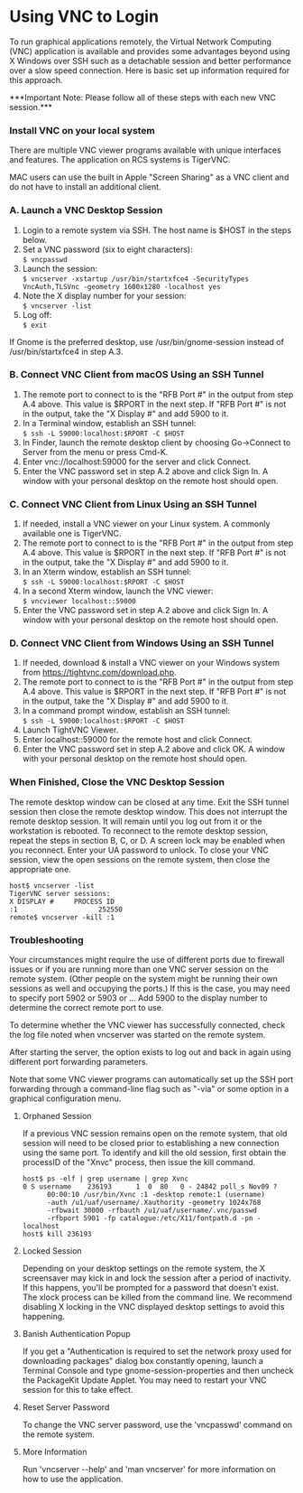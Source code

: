 # Using VNC to Login

To run graphical applications remotely, the Virtual Network Computing (VNC) application is available and provides some advantages beyond using X Windows over SSH such as a detachable session and better performance over a slow speed connection. Here is basic set up information required for this approach.

\*\*\*Important Note: Please follow all of these steps with each new VNC session.\*\*\*

### Install VNC on your local system

There are multiple VNC viewer programs available with unique interfaces and features. The application on RCS systems is TigerVNC.

MAC users can use the built in Apple "Screen Sharing" as a VNC client and do not have to install an additional client.

### A. Launch a VNC Desktop Session

1. Login to a remote system via SSH. The host name is $HOST in the steps below.
2. Set a VNC password (six to eight characters):\
   `$ vncpasswd`
3. Launch the session:\
   `$ vncserver -xstartup /usr/bin/startxfce4 -SecurityTypes VncAuth,TLSVnc -geometry 1600x1280 -localhost yes`
4. Note the X display number for your session:\
   `$ vncserver -list`
5. Log off:\
   `$ exit`

If Gnome is the preferred desktop, use /usr/bin/gnome-session instead of /usr/bin/startxfce4 in step A.3.

### B. Connect VNC Client from macOS Using an SSH Tunnel

1. The remote port to connect to is the "RFB Port #" in the output from step A.4 above. This value is $RPORT in the next step. If "RFB Port #" is not in the output, take the "X Display #" and add 5900 to it.
2. In a Terminal window, establish an SSH tunnel:\
   `$ ssh -L 59000:localhost:$RPORT -C $HOST`
3. In Finder, launch the remote desktop client by choosing Go->Connect to Server from the menu or press Cmd-K.
4. Enter vnc://localhost:59000 for the server and click Connect.
5. Enter the VNC password set in step A.2 above and click Sign In. A window with your personal desktop on the remote host should open.

### C. Connect VNC Client from Linux Using an SSH Tunnel

1. If needed, install a VNC viewer on your Linux system. A commonly available one is TigerVNC.
2. The remote port to connect to is the "RFB Port #" in the output from step A.4 above. This value is $RPORT in the next step. If "RFB Port #" is not in the output, take the "X Display #" and add 5900 to it.
3. In an Xterm window, establish an SSH tunnel:\
   `$ ssh -L 59000:localhost:$RPORT -C $HOST`
4. In a second Xterm window, launch the VNC viewer:\
   `$ vncviewer localhost::59000`
5. Enter the VNC password set in step A.2 above and click Sign In. A window with your personal desktop on the remote host should open.

### D. Connect VNC Client from Windows Using an SSH Tunnel

1. If needed, download & install a VNC viewer on your Windows system from https://tightvnc.com/download.php.
2. The remote port to connect to is the "RFB Port #" in the output from step A.4 above. This value is $RPORT in the next step. If "RFB Port #" is not in the output, take the "X Display #" and add 5900 to it.
3. In a command prompt window, establish an SSH tunnel:\
   `$ ssh -L 59000:localhost:$RPORT -C $HOST`
4. Launch TightVNC Viewer.
5. Enter localhost::59000 for the remote host and click Connect.
6. Enter the VNC password set in step A.2 above and click OK. A window with your personal desktop on the remote host should open.

### When Finished, Close the VNC Desktop Session <a href="#vncstep5" id="vncstep5"></a>

The remote desktop window can be closed at any time. Exit the SSH tunnel session then close the remote desktop window. This does not interrupt the remote desktop session. It will remain until you log out from it or the workstation is rebooted. To reconnect to the remote desktop session, repeat the steps in section B, C, or D. A screen lock may be enabled when you reconnect. Enter your UA password to unlock. To close your VNC session, view the open sessions on the remote system, then close the appropriate one.

```
host$ vncserver -list
TigerVNC server sessions:
X DISPLAY #     PROCESS ID
:1                    252550
remote$ vncserver -kill :1
```

### Troubleshooting <a href="#vnctrouble" id="vnctrouble"></a>

Your circumstances might require the use of different ports due to firewall issues or if you are running more than one VNC server session on the remote system. (Other people on the system might be running their own sessions as well and occupying the ports.) If this is the case, you may need to specify port 5902 or 5903 or ... Add 5900 to the display number to determine the correct remote port to use.

To determine whether the VNC viewer has successfully connected, check the log file noted when vncserver was started on the remote system.

After starting the server, the option exists to log out and back in again using different port forwarding parameters.

Note that some VNC viewer programs can automatically set up the SSH port forwarding through a command-line flag such as "-via" or some option in a graphical configuration menu.

1.  Orphaned Session

    If a previous VNC session remains open on the remote system, that old session will need to be closed prior to establishing a new connection using the same port. To identify and kill the old session, first obtain the processID of the "Xnvc" process, then issue the kill command.

    ```
    host$ ps -elf | grep username | grep Xvnc
    0 S username    236193      1  0  80   0 - 24842 poll_s Nov09 ?        
          00:00:10 /usr/bin/Xvnc :1 -desktop remote:1 (username) 
          -auth /u1/uaf/username/.Xauthority -geometry 1024x768 
          -rfbwait 30000 -rfbauth /u1/uaf/username/.vnc/passwd 
          -rfbport 5901 -fp catalogue:/etc/X11/fontpath.d -pn -localhost
    host$ kill 236193
    ```
2.  Locked Session

    Depending on your desktop settings on the remote system, the X screensaver may kick in and lock the session after a period of inactivity. If this happens, you'll be prompted for a password that doesn't exist. The xlock process can be killed from the command line. We recommend disabling X locking in the VNC displayed desktop settings to avoid this happening.
3.  Banish Authentication Popup

    If you get a "Authentication is required to set the network proxy used for downloading packages" dialog box constantly opening, launch a Terminal Console and type gnome-session-properties and then uncheck the PackageKit Update Applet. You may need to restart your VNC session for this to take effect.
4.  Reset Server Password

    To change the VNC server password, use the 'vncpasswd' command on the remote system.
5.  More Information

    Run 'vncserver --help' and 'man vncserver' for more information on how to use the application.
